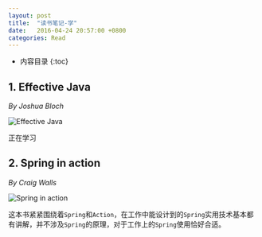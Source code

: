 ```yaml
---
layout: post
title:  "读书笔记-学"
date:   2016-04-24 20:57:00 +0800
categories: Read
---
```

* 内容目录
{:toc}



## 1\. Effective Java
  *By Joshua Bloch*
 
![Effective Java]({{site.baseurl}}/pics/effective_java.jpg)

正在学习

## 2\. Spring in action

 *By Craig Walls*

![Spring in action]({{site.baseurl}}/pics/springinaction.jpg)

这本书紧紧围绕着`Spring`和`Action`，在工作中能设计到的`Spring`实用技术基本都有讲解，并不涉及`Spring`的原理，对于工作上的`Spring`使用恰好合适。